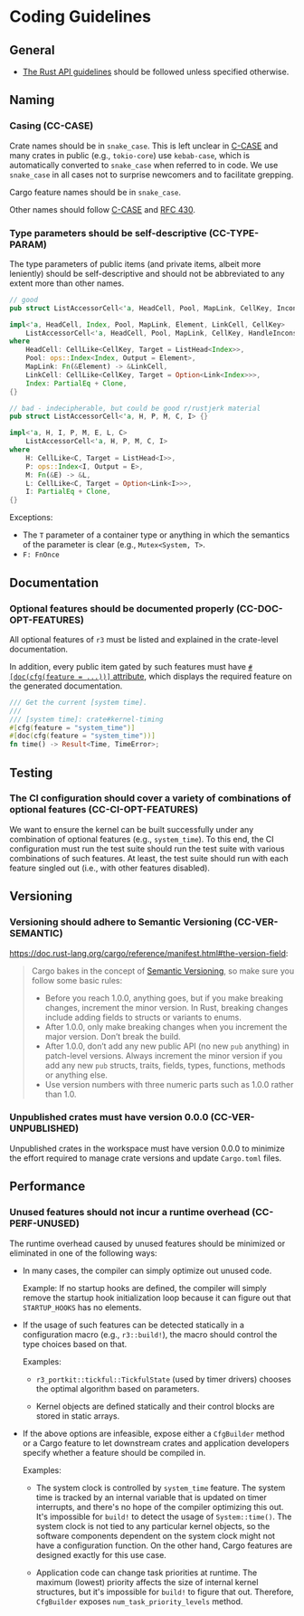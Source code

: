# Coding Guidelines

## General

- [The Rust API guidelines] should be followed unless specified otherwise.

[The Rust API guidelines]: https://github.com/rust-lang/api-guidelines/tree/91939a78784e97ec3e2d84abed905738a7fd4224

## Naming

### Casing (CC-CASE)

Crate names should be in `snake_case`. This is left unclear in [C-CASE] and many crates in public (e.g., `tokio-core`) use `kebab-case`, which is automatically converted to `snake_case` when referred to in code. We use `snake_case` in all cases not to surprise newcomers and to facilitate grepping.

Cargo feature names should be in `snake_case`.

Other names should follow [C-CASE] and [RFC 430].

[C-CASE]: https://github.com/rust-lang/api-guidelines/blob/91939a78784e97ec3e2d84abed905738a7fd4224/src/naming.md#casing-conforms-to-rfc-430-c-case
[RFC 430]: https://github.com/rust-lang/rfcs/blob/master/text/0430-finalizing-naming-conventions.md

### Type parameters should be self-descriptive (CC-TYPE-PARAM)

The type parameters of public items (and private items, albeit more leniently) should be self-descriptive and should not be abbreviated to any extent more than other names.

```rust
// good
pub struct ListAccessorCell<'a, HeadCell, Pool, MapLink, CellKey, InconsistencyHandler> {}

impl<'a, HeadCell, Index, Pool, MapLink, Element, LinkCell, CellKey>
    ListAccessorCell<'a, HeadCell, Pool, MapLink, CellKey, HandleInconsistencyByReturningError>
where
    HeadCell: CellLike<CellKey, Target = ListHead<Index>>,
    Pool: ops::Index<Index, Output = Element>,
    MapLink: Fn(&Element) -> &LinkCell,
    LinkCell: CellLike<CellKey, Target = Option<Link<Index>>>,
    Index: PartialEq + Clone,
{}

// bad - indecipherable, but could be good r/rustjerk material
pub struct ListAccessorCell<'a, H, P, M, C, I> {}

impl<'a, H, I, P, M, E, L, C>
    ListAccessorCell<'a, H, P, M, C, I>
where
    H: CellLike<C, Target = ListHead<I>>,
    P: ops::Index<I, Output = E>,
    M: Fn(&E) -> &L,
    L: CellLike<C, Target = Option<Link<I>>>,
    I: PartialEq + Clone,
{}

```

Exceptions:

- The `T` parameter of a container type or anything in which the semantics of the parameter is clear (e.g., `Mutex<System, T>`.
- `F: FnOnce`

## Documentation

### Optional features should be documented properly (CC-DOC-OPT-FEATURES)

All optional features of `r3` must be listed and explained in the crate-level documentation.

In addition, every public item gated by such features must have [`#[doc(cfg(feature = ...))]` attribute](https://github.com/rust-lang/rust/issues/43781), which displays the required feature on the generated documentation.

```rust
/// Get the current [system time].
///
/// [system time]: crate#kernel-timing
#[cfg(feature = "system_time")]
#[doc(cfg(feature = "system_time"))]
fn time() -> Result<Time, TimeError>;
```

## Testing

### The CI configuration should cover a variety of combinations of optional features (CC-CI-OPT-FEATURES)

We want to ensure the kernel can be built successfully under any combination of optional features (e.g., `system_time`). To this end, the CI configuration must run the test suite should run the test suite with various combinations of such features. At least, the test suite should run with each feature singled out (i.e., with other features disabled).

## Versioning

### Versioning should adhere to Semantic Versioning (CC-VER-SEMANTIC)

<https://doc.rust-lang.org/cargo/reference/manifest.html#the-version-field>:

> Cargo bakes in the concept of [Semantic Versioning](https://semver.org/), so make sure you follow some basic rules:
>
> - Before you reach 1.0.0, anything goes, but if you make breaking changes, increment the minor version. In Rust, breaking changes include adding fields to structs or variants to enums.
> - After 1.0.0, only make breaking changes when you increment the major version. Don’t break the build.
> - After 1.0.0, don’t add any new public API (no new `pub` anything) in patch-level versions. Always increment the minor version if you add any new `pub` structs, traits, fields, types, functions, methods or anything else.
> - Use version numbers with three numeric parts such as 1.0.0 rather than 1.0.

### Unpublished crates must have version 0.0.0 (CC-VER-UNPUBLISHED)

Unpublished crates in the workspace must have version 0.0.0 to minimize the effort required to manage crate versions and update `Cargo.toml` files.

## Performance

### Unused features should not incur a runtime overhead (CC-PERF-UNUSED)

The runtime overhead caused by unused features should be minimized or eliminated in one of the following ways:

- In many cases, the compiler can simply optimize out unused code.

  Example: If no startup hooks are defined, the compiler will simply remove the startup hook initialization loop because it can figure out that `STARTUP_HOOKS` has no elements.

- If the usage of such features can be detected statically in a configuration macro (e.g., `r3::build!`), the macro should control the type choices based on that.

  Examples:

  - `r3_portkit::tickful::TickfulState` (used by timer drivers) chooses the optimal algorithm based on parameters.

  - Kernel objects are defined statically and their control blocks are stored in static arrays.

- If the above options are infeasible, expose either a `CfgBuilder` method or a Cargo feature to let downstream crates and application developers specify whether a feature should be compiled in.

  Examples:

  - The system clock is controlled by `system_time` feature. The system time is tracked by an internal variable that is updated on timer interrupts, and there's no hope of the compiler optimizing this out. It's impossible for `build!` to detect the usage of `System::time()`. The system clock is not tied to any particular kernel objects, so the software components dependent on the system clock might not have a configuration function. On the other hand, Cargo features are designed exactly for this use case.

  - Application code can change task priorities at runtime. The maximum (lowest) priority affects the size of internal kernel structures, but it's impossible for `build!` to figure that out. Therefore, `CfgBuilder` exposes `num_task_priority_levels` method.
